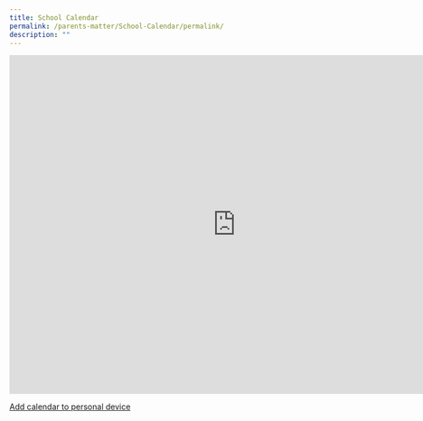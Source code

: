 ```yaml
---
title: School Calendar
permalink: /parents-matter/School-Calendar/permalink/
description: ""
---
```

<iframe src="https://calendar.google.com/calendar/embed?src=unityps%40gmail.com&ctz=Asia%2FSingapore" style="border: 0" width="800" height="600" frameborder="0" scrolling="no"></iframe>

[Add calendar to personal device](https://calendar.google.com/calendar/u/0?cid=dW5pdHlwc0BnbWFpbC5jb20)